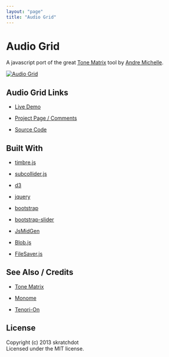```yaml
---
layout: "page"
title: "Audio Grid"
---
```

# Audio Grid

A javascript port of the great [Tone Matrix](http://tonematrix.audiotool.com/)
tool by [Andre Michelle](http://andre-michelle.com/).


[![Audio Grid][2]][1]

  [1]: http://projects.skratchdot.com/audio-grid/index.html
  [2]: http://projects.skratchdot.com/audio-grid/img/preview.jpg


## Audio Grid Links

- [Live Demo](http://projects.skratchdot.com/audio-grid/index.html)

- [Project Page / Comments](http://skratchdot.com/projects/audio-grid/)

- [Source Code](https://github.com/skratchdot/audio-grid/)


## Built With

- [timbre.js](http://mohayonao.github.io/timbre.js/)

- [subcollider.js](http://mohayonao.github.io/subcollider.js/)

- [d3](http://d3js.org/)

- [jquery](http://jquery.com/)

- [bootstrap](http://twitter.github.com/bootstrap/)

- [bootstrap-slider](http://www.eyecon.ro/bootstrap-slider/)

- [JsMidGen](https://github.com/dingram/jsmidgen)

- [Blob.js](https://github.com/eligrey/Blob.js)

- [FileSaver.js](https://github.com/eligrey/FileSaver.js)


## See Also / Credits

- [Tone Matrix](http://tonematrix.audiotool.com/)

- [Monome](http://monome.org/)

- [Tenori-On](http://en.wikipedia.org/wiki/Tenori-on)


## License

Copyright (c) 2013 skratchdot  
Licensed under the MIT license.
